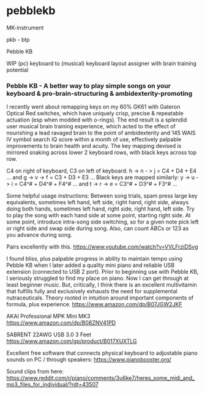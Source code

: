 # pebblekb
MK-instrument

pkb - btp

Pebble KB

WIP (pc) keyboard to (musical) keyboard layout assigner with brain training potential

### Pebble KB - A better way to play simple songs on your keyboard & pro-brain-structuring & ambidexterity-promoting

I recently went about remapping keys on my 60% GK61 with Gateron Optical Red switches, which have uniquely crisp, precise & repeatable actuation (esp when modded with o-rings). The end result is a splendid user musical brain training experience, which acted to the effect of nourishing a lead ravaged brain to the point of ambidexterity and 145 WAIS IV symbol search IQ score within a month of use, effectively palpable improvements to brain health and acuity. The key mapping devised is mirrored snaking across lower 2 keyboard rows, with black keys across top row.

C4 on right of keyboard, C3 on left of keyboard. h -> n - > j = C4 + D4 + E4 ... and g -> v -> f = C3 + D3 + E3 ...
Black keys are mapped similarly: y -> u -> i = C4^# + D4^# + F4^# ... and t -> r -> e = C3^# + D3^# + F3^# ...

Some helpful usage instructions:
Between song trials, spam press large key equivalents, sometimes left hand, left side, right hand, right side, always doing both hands, sometimes left hand, right side, right hand, left side.
Try to play the song with each hand side at some point, starting right side. At some point, introduce intra-song side switching, so for a given note pick left or right side and swap side during song.
Also, can count ABCs or 123 as you advance during song.

Pairs excellently with this. https://www.youtube.com/watch?v=VVLFrziDSvg

I found bliss, plus palpable progress in ability to maintain tempo using Pebble KB when I later added a quality mini piano and reliable USB extension (connected to USB 2 port). Prior to beginning use with Pebble KB, I seriously struggled to find my place on piano. Now I can get through at least beginner music. But, critically, I think there is an excellent multivitamin that fulfills fully and exclusively exhausts the need for supplemental nutraceuticals. Theory rooted in intuition around important components of formula, plus experience. https://www.amazon.com/dp/B07JGW2JKF

AKAI Professional MPK Mini MK3 https://www.amazon.com/dp/B08ZNV41PD

SABRENT 22AWG USB 3.0 3 Feet https://www.amazon.com/gp/product/B017XUXTLG

Excellent free software that connects physical keyboard to adjustable piano sounds on PC / through speakers: https://www.pianobooster.org/


Sound clips from here: https://www.reddit.com/r/piano/comments/3u6ke7/heres_some_midi_and_mp3_files_for_individual/?rdt=43507
